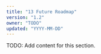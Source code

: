 ```yaml
---
title: "13 Future Roadmap"
version: "1.2"
owner: "TODO"
updated: "YYYY-MM-DD"
---
```


TODO: Add content for this section.
